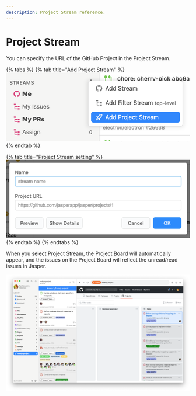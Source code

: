 ```yaml
---
description: Project Stream reference.
---
```


# Project Stream

You can specify the URL of the GitHub Project in the Project Stream.

{% tabs %}
{% tab title="Add Project Stream" %}
![](../.gitbook/assets/11_project_stream1.png)
{% endtab %}

{% tab title="Project Stream setting" %}
![](../.gitbook/assets/11_project_stream2.png)
{% endtab %}
{% endtabs %}

When you select Project Stream, the Project Board will automatically appear, and the issues on the Project Board will reflect the unread/read issues in Jasper.

![](../.gitbook/assets/07_project_stream2.png)

